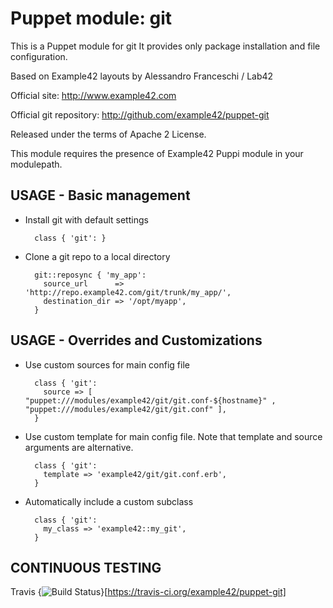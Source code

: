 # Puppet module: git

This is a Puppet module for git
It provides only package installation and file configuration.

Based on Example42 layouts by Alessandro Franceschi / Lab42

Official site: http://www.example42.com

Official git repository: http://github.com/example42/puppet-git

Released under the terms of Apache 2 License.

This module requires the presence of Example42 Puppi module in your modulepath.


## USAGE - Basic management

* Install git with default settings

        class { 'git': }

* Clone a git repo to a local directory

        git::reposync { 'my_app':
          source_url      => 'http://repo.example42.com/git/trunk/my_app/',
          destination_dir => '/opt/myapp',
        }


## USAGE - Overrides and Customizations
* Use custom sources for main config file

        class { 'git':
          source => [ "puppet:///modules/example42/git/git.conf-${hostname}" , "puppet:///modules/example42/git/git.conf" ], 
        }

* Use custom template for main config file. Note that template and source arguments are alternative.

        class { 'git':
          template => 'example42/git/git.conf.erb',
        }

* Automatically include a custom subclass

        class { 'git':
          my_class => 'example42::my_git',
        }


## CONTINUOUS TESTING

Travis {<img src="https://travis-ci.org/example42/puppet-git.png?branch=master" alt="Build Status" />}[https://travis-ci.org/example42/puppet-git]
